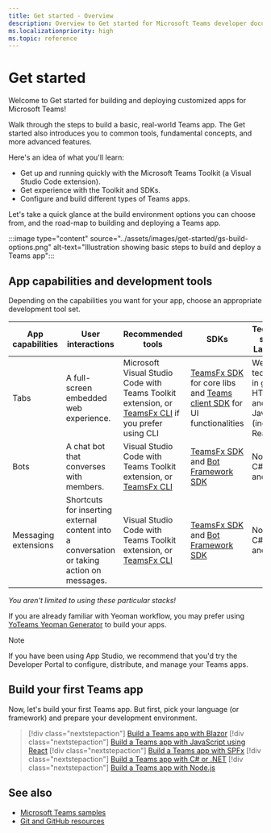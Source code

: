 ```yaml
---
title: Get started - Overview
description: Overview to Get started for Microsoft Teams developer documentation and introduces you to common tools, fundamental concepts, and more advanced features.
ms.localizationpriority: high
ms.topic: reference
---
```

# Get started

Welcome to Get started for building and deploying customized apps for Microsoft Teams!

Walk through the steps to build a basic, real-world Teams app. The Get started also introduces you to common tools, fundamental concepts, and more advanced features.

Here's an idea of what you'll learn:

- Get up and running quickly with the Microsoft Teams Toolkit (a Visual Studio Code extension).
- Get experience with the Toolkit and SDKs.
- Configure and build different types of Teams apps.

Let's take a quick glance at the build environment options you can choose from, and the road-map to building and deploying a Teams app.

:::image type="content" source="../assets/images/get-started/gs-build-options.png" alt-text="Illustration showing basic steps to build and deploy a Teams app":::

## App capabilities and development tools

Depending on the capabilities you want for your app, choose an appropriate development tool set.

| App capabilities | User interactions | Recommended tools | SDKs | Technology stacks / Languages |
|--------|-------------|--------|--------|--------|
| Tabs | A full-screen embedded web experience. | Microsoft Visual Studio Code with Teams Toolkit extension, or [TeamsFx CLI](https://github.com/OfficeDev/TeamsFx/blob/dev/docs/cli/user-manual.md) if you prefer using CLI | [TeamsFx SDK](/javascript/api/@microsoft/teamsfx/?view=msteams-client-js-latest&preserve-view=true) for core libs and [Teams client SDK](/javascript/api/overview/msteams-client?view=msteams-client-js-latest&preserve-view=true) for UI functionalities | Web technology in general, HTML, CSS, and JavaScript (incl. React). |
| Bots | A chat bot that converses with members. | Visual Studio Code with Teams Toolkit extension, or [TeamsFx CLI](https://github.com/OfficeDev/TeamsFx/blob/dev/docs/cli/user-manual.md) | [TeamsFx SDK](/javascript/api/@microsoft/teamsfx/?view=msteams-client-js-latest&preserve-view=true) and [Bot Framework SDK](https://dev.botframework.com/) | Node.js, C#, Java, and Python. |
| Messaging extensions | Shortcuts for inserting external content into a conversation or taking action on messages. | Visual Studio Code with Teams Toolkit extension, or [TeamsFx CLI](https://github.com/OfficeDev/TeamsFx/blob/dev/docs/cli/user-manual.md) | [TeamsFx SDK](/javascript/api/@microsoft/teamsfx/?view=msteams-client-js-latest&preserve-view=true) and [Bot Framework SDK](https://dev.botframework.com/) | Node.js, C#, Java, and Python. |

*You aren't limited to using these particular stacks!*

If you are already familiar with Yeoman workflow, you may prefer using [YoTeams Yeoman Generator](https://github.com/pnp/generator-teams/blob/master/docs/docs/tutorials/build-your-first-microsoft-teams-app.md) to build your apps.

> [!NOTE]
> If you have been using App Studio, we recommend that you'd try the Developer Portal to configure, distribute, and manage your Teams apps.

## Build your first Teams app

Now, let's build your first Teams app. But first, pick your language (or framework) and prepare your development environment.

> [!div class="nextstepaction"]
> [Build a Teams app with Blazor](../sbs-gs-blazorupdate.yml)
> [!div class="nextstepaction"]
> [Build a Teams app with JavaScript using React](../sbs-gs-javascript.yml)
> [!div class="nextstepaction"]
> [Build a Teams app with SPFx](../sbs-gs-spfx.yml)
> [!div class="nextstepaction"]
> [Build a Teams app with C# or .NET](../sbs-gs-csharp.yml)
> [!div class="nextstepaction"]
> [Build a Teams app with Node.js](../sbs-gs-nodejs.yml)

## See also

* [Microsoft Teams samples](https://github.com/OfficeDev/Microsoft-Teams-Samples#microsoft-teams-samples)
* [Git and GitHub resources](/contribute/additional-resources)
